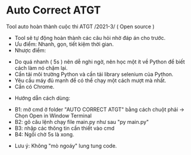 # Auto Correct ATGT
Tool auto hoàn thành cuộc thi ATGT /2021-3/ ( Open source )
- Tool sẽ tự động hoàn thành các câu hỏi nhờ đáp án cho trước.
- Ưu điểm: Nhanh, gọn, tiết kiệm thời gian.
- Nhược điểm:
+ Do quá nhanh ( 5s ) nên dễ nghi ngờ, nên học một ít về Python để biết cách làm nó chậm lại.
+ Cần tải môi trường Python và cần tải library selenium của Python.
+ Yêu cầu máy đủ mạnh để có thể chạy một cách mượt mà nhất.
+ Cần có Chrome.
- Hướng dẫn cách dùng: 
+ B1: mở cmd ở folder "AUTO CORRECT ATGT" bằng cách chuột phải -> Chọn Open in Window Terminal
+ B2: gõ câu lệnh chạy file main.py như sau "py main.py"
+ B3:  nhập các thông tin cần thiết vào cmd
+ B4: Ngồi chờ 5s là xong.
- Lưu ý: Không "mò ngoáy" lung tung code.
